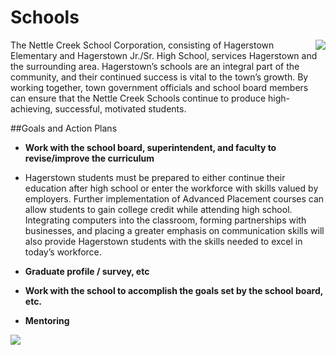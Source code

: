# Schools


  <a href="http://farm3.staticflickr.com/2850/10934681066_fa8a471d3e_o.jpg" class="thumb" rel="fancy" style="float: right;"><img src="http://farm3.staticflickr.com/2850/10934681066_e65ff307e0_m.jpg" /></a>

The Nettle Creek School Corporation, consisting of Hagerstown Elementary and Hagerstown Jr./Sr. High School, services Hagerstown and the surrounding area.  Hagerstown’s schools are an integral part of the community, and their continued success is vital to the town’s growth.  By working together, town government officials and school board members can ensure that the Nettle Creek Schools continue to produce high-achieving, successful, motivated students.

##Goals and Action Plans

-	**Work with the school board, superintendent, and faculty to revise/improve the curriculum**
  - Hagerstown students must be prepared to either continue their education after high school or enter the workforce with skills valued by employers.  Further implementation of Advanced Placement courses can allow students to gain college credit while attending high school.  Integrating computers into the classroom, forming partnerships with businesses, and placing a greater emphasis on communication skills will also provide Hagerstown students with the skills needed to excel in today’s workforce.

-	**Graduate profile / survey, etc**

-	**Work with the school to accomplish the goals set by the school board, etc.** 

-	**Mentoring**


  <a href="http://farm6.staticflickr.com/5482/10934674626_2b7a6bc1c3_o.jpg" class="thumb" rel="fancy"><img src="http://farm6.staticflickr.com/5482/10934674626_017cc36a5b_m.jpg" /></a>
  